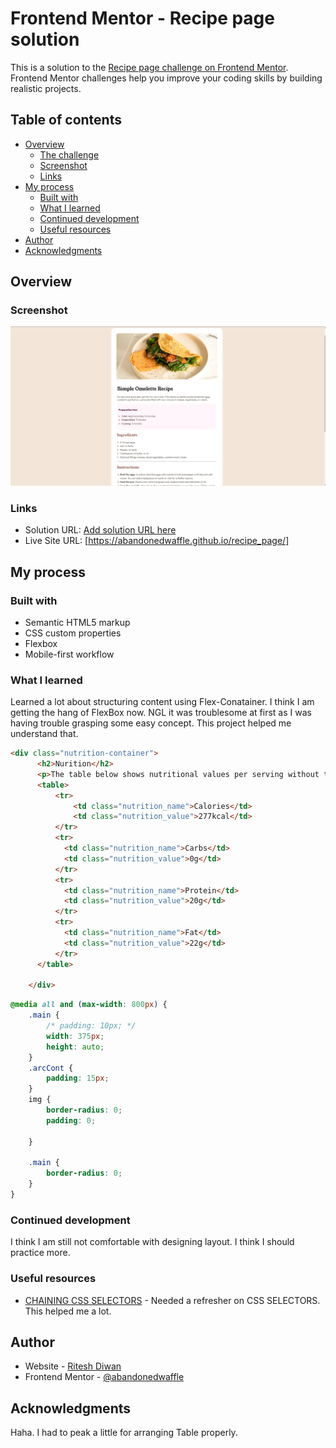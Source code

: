 # Frontend Mentor - Recipe page solution

This is a solution to the [Recipe page challenge on Frontend Mentor](https://www.frontendmentor.io/challenges/recipe-page-KiTsR8QQKm). Frontend Mentor challenges help you improve your coding skills by building realistic projects. 

## Table of contents

- [Overview](#overview)
  - [The challenge](#the-challenge)
  - [Screenshot](#screenshot)
  - [Links](#links)
- [My process](#my-process)
  - [Built with](#built-with)
  - [What I learned](#what-i-learned)
  - [Continued development](#continued-development)
  - [Useful resources](#useful-resources)
- [Author](#author)
- [Acknowledgments](#acknowledgments)



## Overview

### Screenshot

![](./screenshot.png)


### Links

- Solution URL: [Add solution URL here](https://your-solution-url.com)
- Live Site URL: [https://abandonedwaffle.github.io/recipe_page/]

## My process

### Built with

- Semantic HTML5 markup
- CSS custom properties
- Flexbox
- Mobile-first workflow

### What I learned

Learned a lot about structuring content using Flex-Conatainer. I think I am getting the hang of FlexBox now. NGL it was troublesome at first as I was having trouble grasping some easy concept. This project helped me understand that. 


```html
<div class="nutrition-container">
      <h2>Nurition</h2>
      <p>The table below shows nutritional values per serving without the additional fillings.</p>
      <table>
          <tr>
              <td class="nutrition_name">Calories</td>
              <td class="nutrition_value">277kcal</td>
          </tr>
          <tr>
            <td class="nutrition_name">Carbs</td>
            <td class="nutrition_value">0g</td>
          </tr>
          <tr>
            <td class="nutrition_name">Protein</td>
            <td class="nutrition_value">20g</td>
          </tr>
          <tr>
            <td class="nutrition_name">Fat</td>
            <td class="nutrition_value">22g</td>
          </tr>
      </table>

    </div>
```
```css
@media all and (max-width: 800px) {
    .main {
        /* padding: 10px; */
        width: 375px;
        height: auto;
    }
    .arcCont {
        padding: 15px;
    }
    img {
        border-radius: 0;
        padding: 0;
        
    }
  
    .main {
        border-radius: 0;
    }
}
```

### Continued development

I think I am still not comfortable with designing layout. I think I should practice more. 

### Useful resources

- [CHAINING CSS SELECTORS](https://deryatanriverdi.medium.com/css-selectors-a1b79c2b4167) - Needed a refresher on CSS SELECTORS. This helped me a lot.


## Author

- Website - [Ritesh Diwan](https://abandonedwaffle.github.io/recipe_page/)
- Frontend Mentor - [@abandonedwaffle](https://www.frontendmentor.io/profile/abandonedwaffle)

## Acknowledgments

Haha. I had to peak a little for arranging Table properly.

